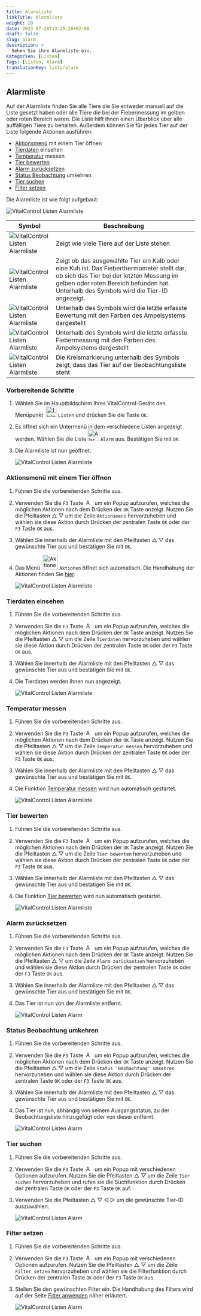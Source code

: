 ```yaml
---
title: Alarmliste
linkTitle: Alarmliste
weight: 20
date: 2023-07-28T13:25:28+02:00
draft: false
slug: alarm
description: >
  Sehen Sie ihre Alarmliste ein.
Kategorien: [Listen]
Tags: [Listen, Alarm]
translationKey: lists/alarm
---
```

## Alarmliste

Auf der Alarmliste finden Sie alle Tiere die Sie entweder manuell auf die Liste gesetzt haben oder alle Tiere die bei der Fiebermessung im gelben oder roten Bereich waren. Die Liste hilft Ihnen einen Überblick über alle auffälligen Tiere zu behalten. Außerdem können Sie für jedes Tier auf der Liste folgende Aktionen ausführen:

- [Aktionsmenü](#aktionsmen%C3%BC-mit-einem-tier-%C3%B6ffnen) mit einem Tier öffnen
- [Tierdaten](#tierdaten-einsehen) einsehen
- [Temperatur](#temperatur-messen) messen
- [Tier bewerten](#tier-bewerten)
- [Alarm zurücksetzen](#alarm-zur%C3%BCcksetzen)
- [Status Beobachtung](#status-beobachtung-umkehren) umkehren
- [Tier suchen](../alarm/#tier-suchen)
- [Filter setzen](../../filter/)

Die Alarmliste ist wie folgt aufgebaut:

   ![VitalControl Listen Alarmliste](../bilder/alarmbeschreibung.png "VitalControl: Alarmliste")

|Symbol   | Beschreibung
|-------  |----
   ![VitalControl Listen Alarmliste](../bilder/kopf.png "Kopf") | Zeigt wie viele Tiere auf der Liste stehen
| ![VitalControl Listen Alarmliste](../bilder/ID.png "ID") | Zeigt ob das ausgewählte Tier ein Kalb oder eine Kuh ist. Das Fieberthermometer stellt dar, ob sich das Tier bei der letzten Messung im gelben oder roten Bereich befunden hat. Unterhalb des Symbols wird die Tier-ID angezeigt.
| ![VitalControl Listen Alarmliste](../bilder/auge.png "Bewertung") | Unterhalb des Symbols wird die letzte erfasste Bewertung mit den Farben des Ampelsystems dargestellt
|![VitalControl Listen Alarmliste](../bilder/thermometer.png "Thermometer") | Unterhalb des Symbols wird die letzte erfasste Fiebermessung mit den Farben des Ampelsystems dargestellt
|![VitalControl Listen Alarmliste](../bilder/auge2.png "Bewertung") | Die Kreismarkierung unterhalb des Symbols zeigt, dass das Tier auf der Beobachtungsliste steht

### Vorbereitende Schritte

1. Wählen Sie im Hauptbildschirm Ihres VitalControl-Geräts den Menüpunkt &nbsp;<img src="/icons/main/lists.svg" width="28" align="bottom" alt="Listen" />  `Listen` und drücken Sie die Taste `OK`.

2. Es öffnet sich ein Untermenü in dem verschiedene Listen angezeigt werden. Wählen Sie die Liste <img src="/icons/lists/alarmlist.svg" width="30" align="bottom" alt="Alarm" />  `Alarm` aus. Bestätigen Sie mit `OK`.

3. Die Alarmliste ist nun geöffnet.

   ![VitalControl Listen Alarmliste](../bilder/vorbereitendeschritte.png "Vorbereitende Schritte")

### Aktionsmenü mit einem Tier öffnen

1. Führen Sie die vorbereitenden Schritte aus.

2. Verwenden Sie die `F3` Taste &nbsp;<img src="/icons/footer/open-popup.svg" width="15" align="bottom" alt="Aufruf Popup" />&nbsp; um ein Popup aufzurufen, welches die möglichen Aktionen nach dem Drücken der `OK` Taste anzeigt. Nutzen Sie die Pfeiltasten △ ▽ um die Zeile `Aktionsmenü` hervorzuheben und wählen sie diese Aktion durch Drücken der zentralen Taste `OK` oder der `F3` Taste `OK` aus.

3. Wählen Sie innerhalb der Alarmliste mit den Pfeiltasten △ ▽ das gewünschte Tier aus und bestätigen Sie mit `OK`.

4. Das Menü &nbsp;<img src="/icons/actions.svg" width="40" align="bottom" alt="Aktionen" /> `Aktionen` öffnet sich automatisch. Die Handhabung der Aktionen finden Sie [hier](/docs/aktionen/).

   ![VitalControl Listen Alarmliste](../bilder/aktionsmenue.png "Aktionsmenü aufrufen")

### Tierdaten einsehen

1. Führen Sie die vorbereitenden Schritte aus.

2. Verwenden Sie die `F3` Taste &nbsp;<img src="/icons/footer/open-popup.svg" width="15" align="bottom" alt="Aufruf Popup" />&nbsp; um ein Popup aufzurufen, welches die möglichen Aktionen nach dem Drücken der `OK` Taste anzeigt. Nutzen Sie die Pfeiltasten △ ▽ um die Zeile `Tierdaten` hervorzuheben und wählen sie diese Aktion durch Drücken der zentralen Taste `OK` oder der `F3` Taste `OK` aus.

3. Wählen Sie innerhalb der Alarmliste mit den Pfeiltasten △ ▽ das gewünschte Tier aus und bestätigen Sie mit `OK`.

4. Die Tierdaten werden Ihnen nun angezeigt.

   ![VitalControl Listen Alarmliste](../bilder/tierdateneinsehen.png "Tierdaten einsehen")

### Temperatur messen

1. Führen Sie die vorbereitenden Schritte aus.

2. Verwenden Sie die `F3` Taste &nbsp;<img src="/icons/footer/open-popup.svg" width="15" align="bottom" alt="Aufruf Popup" />&nbsp; um ein Popup aufzurufen, welches die möglichen Aktionen nach dem Drücken der `OK` Taste anzeigt. Nutzen Sie die Pfeiltasten △ ▽ um die Zeile `Temperatur messen` hervorzuheben und wählen sie diese Aktion durch Drücken der zentralen Taste `OK` oder der `F3` Taste `OK` aus.

3. Wählen Sie innerhalb der Alarmliste mit den Pfeiltasten △ ▽ das gewünschte Tier aus und bestätigen Sie mit `OK`.

4. Die Funktion [Temperatur messen](/docs/aktionen/temperatur/#fieber-messen) wird nun automatisch gestartet.

   ![VitalControl Listen Alarmliste](../bilder/temperaturmessen.png "Temperatur messen")

### Tier bewerten

1. Führen Sie die vorbereitenden Schritte aus.

2. Verwenden Sie die `F3` Taste &nbsp;<img src="/icons/footer/open-popup.svg" width="15" align="bottom" alt="Aufruf Popup" />&nbsp; um ein Popup aufzurufen, welches die möglichen Aktionen nach dem Drücken der `OK` Taste anzeigt. Nutzen Sie die Pfeiltasten △ ▽ um die Zeile `Tier bewerten` hervorzuheben und wählen sie diese Aktion durch Drücken der zentralen Taste `OK` oder der `F3` Taste `OK` aus.

3. Wählen Sie innerhalb der Alarmliste mit den Pfeiltasten △ ▽ das gewünschte Tier aus und bestätigen Sie mit `OK`.

4. Die Funktion [Tier bewerten](/docs/aktionen/tierbewertung/#tierbewertung-durchf%C3%BChren) wird nun automatisch gestartet.

   ![VitalControl Listen Alarmliste](../bilder/tierbewerten.png "Tier bewerten")

### Alarm zurücksetzen

1. Führen Sie die vorbereitenden Schritte aus.


2. Verwenden Sie die `F3` Taste &nbsp;<img src="/icons/footer/open-popup.svg" width="15" align="bottom" alt="Aufruf Popup" />&nbsp; um ein Popup aufzurufen, welches die möglichen Aktionen nach dem Drücken der `OK` Taste anzeigt. Nutzen Sie die Pfeiltasten △ ▽ um die Zeile `Alarm zurücksetzen` hervorzuheben und wählen sie diese Aktion durch Drücken der zentralen Taste `OK` oder der `F3` Taste `OK` aus.

3. Wählen Sie innerhalb der Alarmliste mit den Pfeiltasten △ ▽ das gewünschte Tier aus und bestätigen Sie mit `OK`.

4. Das Tier ist nun von der Alarmliste entfernt.

   ![VitalControl Listen Alarm](../bilder/alarmzuruecksetzen.png "Alarm zurücksetzen")

### Status Beobachtung umkehren

1. Führen Sie die vorbereitenden Schritte aus.

2. Verwenden Sie die `F3` Taste &nbsp;<img src="/icons/footer/open-popup.svg" width="15" align="bottom" alt="Aufruf Popup" />&nbsp; um ein Popup aufzurufen, welches die möglichen Aktionen nach dem Drücken der `OK` Taste anzeigt. Nutzen Sie die Pfeiltasten △ ▽ um die Zeile `Status 'Beobachtung' umkehren` hervorzuheben und wählen sie diese Aktion durch Drücken der zentralen Taste `OK` oder der `F3` Taste `OK` aus.

3. Wählen Sie innerhalb der Alarmliste mit den Pfeiltasten △ ▽ das gewünschte Tier aus und bestätigen Sie mit `OK`.

4. Das Tier ist nun, abhängig von seinem Ausgangsstatus, zu der Beobachtungsliste hinzugefügt oder von dieser entfernt.

   ![VitalControl Listen Alarm](../bilder/statusumkehren.png "Status beobachten umkehren")

### Tier suchen

1. Führen Sie die vorbereitenden Schritte aus.

2. Verwenden Sie die `F3` Taste &nbsp;<img src="/icons/footer/open-popup.svg" width="15" align="bottom" alt="Aufruf Popup" />&nbsp; um ein Popup mit verschiedenen Optionen aufzurufen. Nutzen Sie die Pfeiltasten △ ▽ um die Zeile `Tier suchen` hervorzuheben und rufen sie die Suchfunktion durch Drücken der zentralen Taste `OK` oder der `F3` Taste `OK` auf.

3. Verwenden Sie die Pfeiltasten △ ▽ ◁ ▷ um die gewünschte Tier-ID auszuwählen.

   ![VitalControl Listen Alarm](../bilder/tiersuchen.png "Tier suchen")

### Filter setzen

1. Führen Sie die vorbereitenden Schritte aus.

2. Verwenden Sie die `F3` Taste &nbsp;<img src="/icons/footer/open-popup.svg" width="15" align="bottom" alt="Aufruf Popup" />&nbsp; um ein Popup mit verschiedenen Optionen aufzurufen. Nutzen Sie die Pfeiltasten △ ▽ um die Zeile `Filter setzen` hervorzuheben und wählen sie die Filterfunktion durch Drücken der zentralen Taste `OK` oder der `F3` Taste `OK` aus.

3. Stellen Sie den gewünschten Filter ein. Die Handhabung des Filters wird auf der Seite [Filter anwenden](/docs/filter/#tierfilter-anwenden) näher erläutert.

   ![VitalControl Listen Alarm](../bilder/filter.png "Filter setzen")

